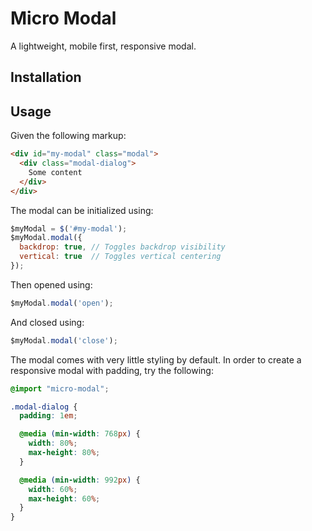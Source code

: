 # Micro Modal

A lightweight, mobile first, responsive modal.

## Installation

## Usage

Given the following markup:

```html
<div id="my-modal" class="modal">
  <div class="modal-dialog">
    Some content
  </div>
</div>
```

The modal can be initialized using:

```javascript
$myModal = $('#my-modal');
$myModal.modal({
  backdrop: true, // Toggles backdrop visibility
  vertical: true  // Toggles vertical centering
});
```

Then opened using:

```javascript
$myModal.modal('open');
```

And closed using:

```javascript
$myModal.modal('close');
```

The modal comes with very little styling by default. In order to create a responsive modal with padding, try the following:

```scss
@import "micro-modal";

.modal-dialog {
  padding: 1em;

  @media (min-width: 768px) {
    width: 80%;
    max-height: 80%;
  }

  @media (min-width: 992px) {
    width: 60%;
    max-height: 60%;
  }
}
```
